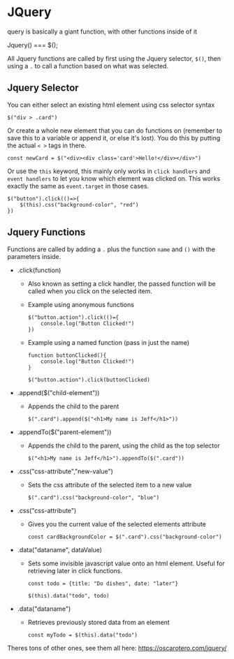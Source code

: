 # JQuery

query is basically a giant function, with other functions inside of it

Jquery() === \$();

All Jquery functions are called by first using the Jquery selector, `$()`, then using a `.` to call a function based on what was selected.

## Jquery Selector

You can either select an existing html element using css selector syntax

```
$("div > .card")
```

Or create a whole new element that you can do functions on (remember to save this to a variable or append it, or else it's lost). You do this by putting the actual `< >` tags in there.

```
const newCard = $("<div><div class='card'>Hello!</div></div>")
```

Or use the `this` keyword, this mainly only works in `click handlers` and `event handlers` to let you know which element was clicked on. This works exactly the same as `event.target` in those cases.

```
$("button").click(()=>{
    $(this).css("background-color", "red")
})
```

## Jquery Functions

Functions are called by adding a `.` plus the function `name` and `()` with the parameters inside.

- .click(function)

  - Also known as setting a click handler, the passed function will be called when you click on the selected item.
  - Example using anonymous functions
    ```
    $("button.action").click(()={
        console.log("Button Clicked!")
    })
    ```
  - Example using a named function (pass in just the name)

    ```
    function buttonClicked(){
        console.log("Button Clicked!")
    }

    $("button.action").click(buttonClicked)
    ```

- .append(\$("child-element"))
  - Appends the child to the parent
    ```
    $(".card").append($("<h1>My name is Jeff</h1>"))
    ```
- .appendTo(\$("parent-element"))
  - Appends the child to the parent, using the child as the top selector
    ```
    $("<h1>My name is Jeff</h1>").appendTo($(".card"))
    ```
- .css("css-attribute","new-value")
  - Sets the css attribute of the selected item to a new value
    ```
    $(".card").css("background-color", "blue")
    ```
- .css("css-attribute")
  - Gives you the current value of the selected elements attribute
    ```
    const cardBackgroundColor = $(".card").css("background-color")
    ```
- .data("dataname", dataValue)

  - Sets some invisible javascript value onto an html element. Useful for retrieving later in click functions.

    ```
    const todo = {title: "Do dishes", date: "later"}

    $(this).data("todo", todo)
    ```

- .data("dataname")
  - Retrieves previously stored data from an element
    ```
    const myTodo = $(this).data("todo")
    ```

Theres tons of other ones, see them all here: https://oscarotero.com/jquery/
